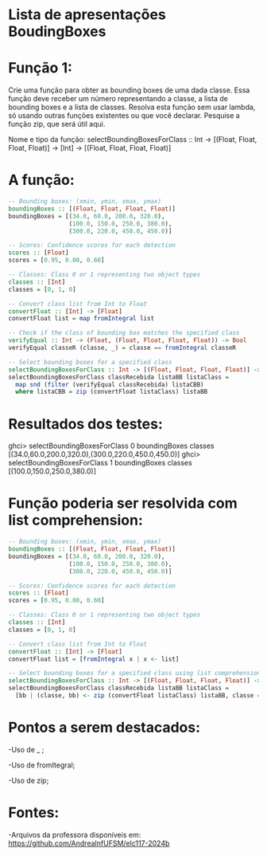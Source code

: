 # Lista de apresentações BoudingBoxes
# Função 1:

Crie uma função para obter as bounding boxes de uma dada classe. Essa função deve receber um número representando a classe, a lista de bounding boxes e a lista de classes. Resolva esta função sem usar lambda, só usando outras funções existentes ou que você declarar. Pesquise a função zip, que será útil aqui.

Nome e tipo da função:
selectBoundingBoxesForClass :: Int -> [(Float, Float, Float, Float)] -> [Int] -> [(Float, Float, Float, Float)]

# A função:

```haskell
-- Bounding boxes: (xmin, ymin, xmax, ymax)
boundingBoxes :: [(Float, Float, Float, Float)]
boundingBoxes = [(34.0, 60.0, 200.0, 320.0),
                 (100.0, 150.0, 250.0, 380.0),
                 (300.0, 220.0, 450.0, 450.0)]

-- Scores: Confidence scores for each detection
scores :: [Float]
scores = [0.95, 0.80, 0.60]

-- Classes: Class 0 or 1 representing two object types
classes :: [Int]
classes = [0, 1, 0]

-- Convert class list from Int to Float
convertFloat :: [Int] -> [Float]
convertFloat list = map fromIntegral list

-- Check if the class of bounding box matches the specified class
verifyEqual :: Int -> (Float, (Float, Float, Float, Float)) -> Bool
verifyEqual classeR (classe, _) = classe == fromIntegral classeR

-- Select bounding boxes for a specified class
selectBoundingBoxesForClass :: Int -> [(Float, Float, Float, Float)] -> [Int] -> [(Float, Float, Float, Float)]
selectBoundingBoxesForClass classRecebida listaBB listaClass =
  map snd (filter (verifyEqual classRecebida) listaCBB)
  where listaCBB = zip (convertFloat listaClass) listaBB
```
# Resultados dos testes:

ghci> selectBoundingBoxesForClass 0 boundingBoxes classes
[(34.0,60.0,200.0,320.0),(300.0,220.0,450.0,450.0)]
ghci> selectBoundingBoxesForClass 1 boundingBoxes classes
[(100.0,150.0,250.0,380.0)]

# Função poderia ser resolvida com list comprehension:

```haskell
-- Bounding boxes: (xmin, ymin, xmax, ymax)
boundingBoxes :: [(Float, Float, Float, Float)]
boundingBoxes = [(34.0, 60.0, 200.0, 320.0),
                 (100.0, 150.0, 250.0, 380.0),
                 (300.0, 220.0, 450.0, 450.0)]

-- Scores: Confidence scores for each detection
scores :: [Float]
scores = [0.95, 0.80, 0.60]

-- Classes: Class 0 or 1 representing two object types
classes :: [Int]
classes = [0, 1, 0]

-- Convert class list from Int to Float
convertFloat :: [Int] -> [Float]
convertFloat list = [fromIntegral x | x <- list]

-- Select bounding boxes for a specified class using list comprehension
selectBoundingBoxesForClass :: Int -> [(Float, Float, Float, Float)] -> [Int] -> [(Float, Float, Float, Float)]
selectBoundingBoxesForClass classRecebida listaBB listaClass = 
  [bb | (classe, bb) <- zip (convertFloat listaClass) listaBB, classe == fromIntegral classRecebida]
```

# Pontos a serem destacados:

-Uso de _ ;

-Uso de fromItegral;

-Uso de zip;


# Fontes:
-Arquivos da professora disponíveis em: https://github.com/AndreaInfUFSM/elc117-2024b






